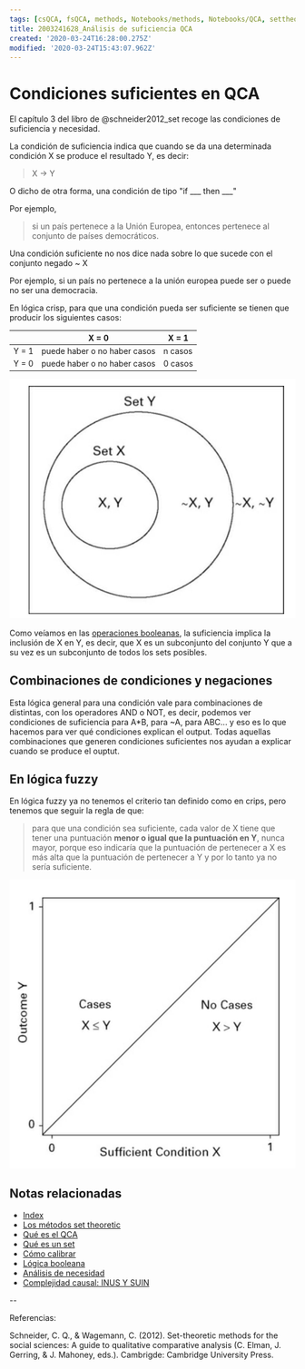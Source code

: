 ```yaml
---
tags: [csQCA, fsQCA, methods, Notebooks/methods, Notebooks/QCA, settheoretic, sufficiency]
title: 2003241628_Análisis de suficiencia QCA
created: '2020-03-24T16:28:00.275Z'
modified: '2020-03-24T15:43:07.962Z'
---
```


# Condiciones suficientes en QCA

El capítulo 3 del libro de @schneider2012_set recoge las condiciones de suficiencia y necesidad.

La condición de suficiencia indica que cuando se da una determinada condición X se produce el resultado Y, es decir:

> X → Y

O dicho de otra forma, una condición de tipo "if ___ then ___"

Por ejemplo, 

> si un país pertenece a la Unión Europea, entonces pertenece al conjunto de países democráticos.

Una condición suficiente no nos dice nada sobre lo que sucede con el conjunto negado ~ X

Por ejemplo, si un país no pertenece a la unión europea puede ser o puede no ser una democracia.

En lógica crisp, para que una condición pueda ser suficiente se tienen que producir los siguientes casos:

|       | X = 0                        |  X =  1 |
|-------|------------------------------|---------|
|Y = 1  | puede haber o no haber casos | n casos |
|Y = 0  | puede haber o no haber casos | 0 casos |

![sufficiency](./2003241628_suficiency.jpg)

Como veíamos en las [operaciones booleanas](2003231138_operaciones_boleanas.md), la suficiencia implica la inclusión de X en Y, es decir, que X es un subconjunto del conjunto Y que a su vez es un subconjunto de todos los sets posibles.

## Combinaciones de condiciones y negaciones

Esta lógica general para una condición vale para combinaciones de distintas, con los operadores AND o NOT, es decir, podemos ver condiciones de suficiencia para A*B, para ~A, para ABC... y eso es lo que hacemos para ver qué condiciones explican el output. Todas aquellas combinaciones que generen condiciones suficientes nos ayudan a explicar cuando se produce el ouptut.

## En lógica fuzzy

En lógica fuzzy ya no tenemos el criterio tan definido como en crips, pero tenemos que seguir la regla de que:

> para que una condición sea suficiente, cada valor de X tiene que tener una puntuación **menor o igual que la puntuación en Y**, nunca mayor, porque eso indicaría que la puntuación de pertenecer a X es más alta que la puntuación de pertenecer a Y y por lo tanto ya no sería suficiente.

![suficiencyfuzzy](./2003241628_suficiency_fuzzy.jpg)

## Notas relacionadas

- [Index](_2003101705_index.md)
- [Los métodos set theoretic](2003212003_set_theoretic_methods.md)
- [Qué es el QCA](2003212024_qca_descripcion.md)
- [Qué es un set](2003221713_setdefinition_qca.md)
- [Cómo calibrar](2003221733_calibracion_sets.md)
- [Lógica booleana](2003231138_operaciones_boleanas.md)
- [Análisis de necesidad](2003241901_condicionnecesidadqca.md)
- [Complejidad causal: INUS Y SUIN](2003250705_causalcomplexity.md)

--

Referencias:

Schneider, C. Q., & Wagemann, C. (2012). Set-theoretic methods for the social sciences: A guide to qualitative comparative analysis (C. Elman, J. Gerring, & J. Mahoney, eds.). Cambrigde: Cambridge University Press.

